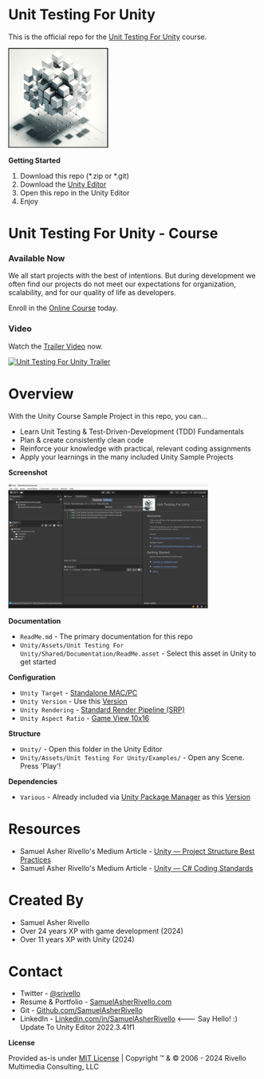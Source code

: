 
# Unit Testing For Unity

This is the official repo for the [Unit Testing For Unity](https://bit.ly/unit-testing-for-unity-course) course.

<a href="https://bit.ly/unit-testing-for-unity-course"><img width="200" src="./Unity/Assets/Unit Testing For Unity/Shared/Documentation/ReadMe/Art/Sprites/ProjectIcon.png" alt="Best Practices"></a>


**Getting Started**
1. Download this repo (*.zip or *.git)
1. Download the [Unity Editor](https://store.unity.com/#plans-individual)
1. Open this repo in the Unity Editor
1. Enjoy

# Unit Testing For Unity - Course

### Available Now

We all start projects with the best of intentions. But during development we often find our projects do not meet our expectations for organization, scalability, and for our quality of life as developers. 

Enroll in the <a href="https://bit.ly/unit-testing-for-unity-on-udemy">Online Course</a> today.

### Video

Watch the <a href="https://bit.ly/unit-testing-for-unity-trailer">Trailer Video</a> now.

<a href="https://bit.ly/unit-testing-for-unity-trailer">
<img width="400" src="https://i3.ytimg.com/vi/_Stg9foOK80/maxresdefault.jpg" alt="Unit Testing For Unity Trailer"></a>




# Overview

With the Unity Course Sample Project in this repo, you can...

* Learn Unit Testing & Test-Driven-Development (TDD) Fundamentals
* Plan & create consistently clean code
* Reinforce your knowledge with practical, relevant coding assignments
* Apply your learnings in the many included Unity Sample Projects
 

**Screenshot**

<img width="400" src="./Unity/Assets/Unit Testing For Unity/Shared/Documentation/Images/Screenshot.png" alt="Best Practices">

**Documentation**
* `ReadMe.md` - The primary documentation for this repo
* `Unity/Assets/Unit Testing For Unity/Shared/Documentation/ReadMe.asset` - Select this asset in Unity to get started

**Configuration**
* `Unity Target` - [Standalone MAC/PC](https://support.unity.com/hc/en-us/articles/206336795-What-platforms-are-supported-by-Unity-)
* `Unity Version` - Use this [Version](./Unity/ProjectSettings/ProjectVersion.txt)
* `Unity Rendering` - [Standard Render Pipeline (SRP)](https://docs.unity3d.com/Manual/built-in-render-pipeline.html)
* `Unity Aspect Ratio` - [Game View 10x16](https://docs.unity3d.com/Manual/GameView.html)

**Structure**
* `Unity/` - Open this folder in the Unity Editor
* `Unity/Assets/Unit Testing For Unity/Examples/` - Open any Scene. Press 'Play'!

**Dependencies**
* `Various` - Already included via [Unity Package Manager](https://docs.unity3d.com/Manual/upm-ui.html) as this [Version](./Unity/Packages/manifest.json)

Resources
=============
* Samuel Asher Rivello's Medium Article - <a href="https://sam-16930.medium.com/unity-project-structure-a694792cefed">Unity — Project Structure Best Practices</a>
* Samuel Asher Rivello's Medium Article - <a href="https://sam-16930.medium.com/coding-standards-in-c-39aefee92db8">Unity — C# Coding Standards</a>


Created By
=============

- Samuel Asher Rivello 
- Over 24 years XP with game development (2024)
- Over 11 years XP with Unity (2024)

Contact
=============

- Twitter - <a href="https://twitter.com/srivello/">@srivello</a>
- Resume & Portfolio - <a href="http://www.SamuelAsherRivello.com">SamuelAsherRivello.com</a>
- Git - <a href="https://github.com/SamuelAsherRivello/">Github.com/SamuelAsherRivello</a>
- LinkedIn - <a href="https://Linkedin.com/in/SamuelAsherRivello">Linkedin.com/in/SamuelAsherRivello</a> <--- Say Hello! :)
Update To Unity Editor 2022.3.41f1

**License**

Provided as-is under <a href="./LICENSE">MIT License</a> | Copyright ™ & © 2006 - 2024 Rivello Multimedia Consulting, LLC
